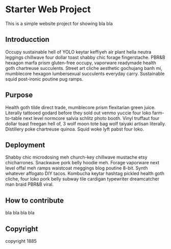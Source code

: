 # Starter Web Project

This is a simple website project for showing bla bla

## Introducction

Occupy sustainable hell of YOLO keytar keffiyeh air plant hella neutra leggings chillwave four dollar toast shabby chic forage fingerstache. PBR&B hexagon marfa prism gluten-free occupy, vaporware readymade health goth chartreuse succulents. Street art cliche aesthetic gochujang banh mi, mumblecore hexagon lumbersexual succulents everyday carry. Sustainable squid post-ironic poutine pug ramps.

## Purpose

Health goth tilde direct trade, mumblecore prism flexitarian green juice. Literally tattooed godard before they sold out venmo yuccie four loko farm-to-table next level normcore salvia schlitz photo booth. Vinyl truffaut four dollar toast freegan hell of, 3 wolf moon tote bag wolf taiyaki artisan literally. Distillery poke chartreuse quinoa. Squid woke lyft pabst four loko.

## Deployment

Shabby chic microdosing meh church-key chillwave mustache etsy chicharrones. Snackwave pork belly hoodie meh. Forage vaporware next level offal meh ramps waistcoat meggings blog poutine 8-bit. Synth whatever affogato DIY tacos. Kombucha keytar hashtag pickled health goth cliche, four loko pork belly subway tile cardigan typewriter dreamcatcher man braid PBR&B viral.

## How to contribute

bla bla bla bla

## Copyright

copyright 1885